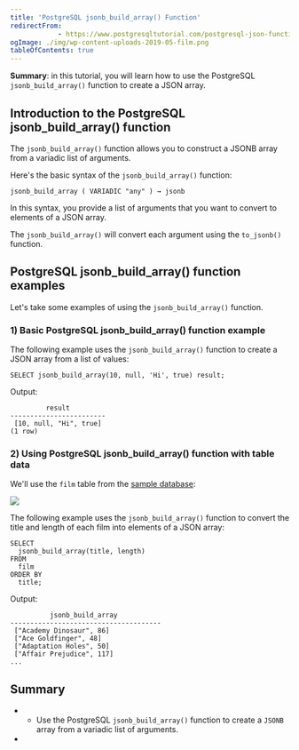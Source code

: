```yaml
---
title: 'PostgreSQL jsonb_build_array() Function'
redirectFrom: 
            - https://www.postgresqltutorial.com/postgresql-json-functions/postgresql-jsonb_build_array/
ogImage: ./img/wp-content-uploads-2019-05-film.png
tableOfContents: true
---
```


**Summary**: in this tutorial, you will learn how to use the PostgreSQL `jsonb_build_array()` function to create a JSON array.



## Introduction to the PostgreSQL jsonb_build_array() function



The `jsonb_build_array()` function allows you to construct a JSONB array from a variadic list of arguments.



Here's the basic syntax of the `jsonb_build_array()` function:



```
jsonb_build_array ( VARIADIC "any" ) → jsonb
```



In this syntax, you provide a list of arguments that you want to convert to elements of a JSON array.



The `jsonb_build_array()` will convert each argument using the `to_jsonb()` function.



## PostgreSQL jsonb_build_array() function examples



Let's take some examples of using the `jsonb_build_array()` function.



### 1) Basic PostgreSQL jsonb_build_array() function example



The following example uses the `jsonb_build_array()` function to create a JSON array from a list of values:



```
SELECT jsonb_build_array(10, null, 'Hi', true) result;
```



Output:



```
         result
------------------------
 [10, null, "Hi", true]
(1 row)
```



### 2) Using PostgreSQL jsonb_build_array() function with table data



We'll use the `film` table from the [sample database](https://www.postgresqltutorial.com/postgresql-getting-started/postgresql-sample-database/):



![](./img/wp-content-uploads-2019-05-film.png)



The following example uses the `jsonb_build_array()` function to convert the title and length of each film into elements of a JSON array:



```
SELECT
  jsonb_build_array(title, length)
FROM
  film
ORDER BY
  title;
```



Output:



```
          jsonb_build_array
--------------------------------------
 ["Academy Dinosaur", 86]
 ["Ace Goldfinger", 48]
 ["Adaptation Holes", 50]
 ["Affair Prejudice", 117]
...
```



## Summary



- - Use the PostgreSQL `jsonb_build_array()` function to create a `JSONB` array from a variadic list of arguments.
- 
